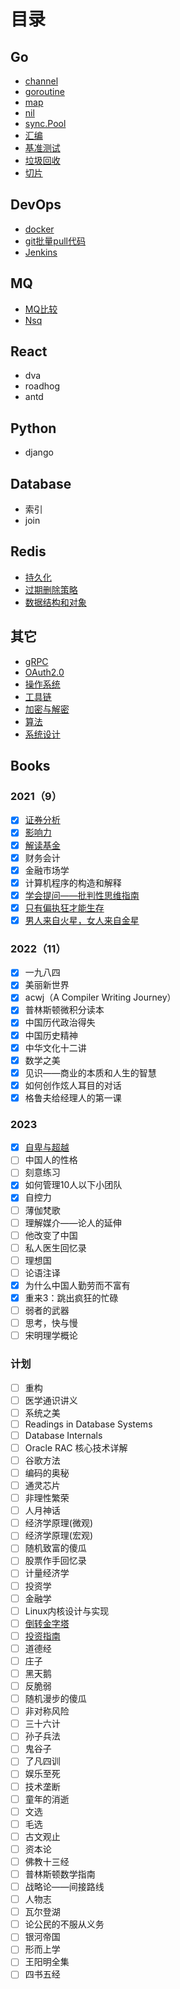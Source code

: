 # 目录
## Go

  - [channel](Go/channel.html)
  - [goroutine](Go/goroutine.html)
  - [map](Go/map.html)
  - [nil](Go/nil.html)
  - [sync.Pool](Go/sync.Pool.html)
  - [汇编](Go/汇编.html)
  - [基准测试](Go/基准测试.html)
  - [垃圾回收](Go/垃圾回收.html)
  - [切片](Go/切片.html)

## DevOps

- [docker](DevOps/docker.html)
- [git批量pull代码](DevOps/git批量pull代码.html)
- [Jenkins](DevOps/Jenkins.html)

## MQ

- [MQ比较](MQ/MQ比较.html)
- [Nsq](MQ/Nsq源码阅读.html)

## React

  - dva
  - roadhog
  - antd

## Python

  - django

## Database

  - 索引
  - join

## Redis

- [持久化](Redis/持久化.html)
- [过期删除策略](Redis/过期删除策略.html)
- [数据结构和对象](Redis/数据结构和对象.html)

## 其它

- [gRPC](其它/gRPC实现.html)
- [OAuth2.0](其它/OAuth2.0.html)
- [操作系统](其它/操作系统.html)
- [工具链](其它/工具链.html)
- [加密与解密](其它/加密与解密.html)
- [算法](其它/算法.html)
- [系统设计](其它/系统设计.html)

## Books

### 2021（9）

- [x] [证券分析](Books/证券分析.html)
- [x] [影响力](Books/影响力.html)
- [x] [解读基金](Books/解读基金.html)
- [x] 财务会计
- [x] 金融市场学
- [x] 计算机程序的构造和解释
- [x] [学会提问——批判性思维指南](Books/学会提问——批判性思维指南.html)
- [x] [只有偏执狂才能生存](Books/只有偏执狂才能生存.html)
- [x] [男人来自火星，女人来自金星](Books/男人来自火星，女人来自金星.html)

### 2022（11）

- [x] 一九八四
- [x] 美丽新世界
- [x] acwj（A Compiler Writing Journey）
- [x] 普林斯顿微积分读本
- [x] 中国历代政治得失
- [x] 中国历史精神
- [x] 中华文化十二讲
- [x] 数学之美
- [x] 见识——商业的本质和人生的智慧
- [x] 如何创作炫人耳目的对话
- [x] 格鲁夫给经理人的第一课

### 2023

- [x] [自卑与超越](Books/自卑与超越.html)
- [ ] 中国人的性格
- [ ] 刻意练习
- [x] 如何管理10人以下小团队
- [x] 自控力
- [ ] 薄伽梵歌
- [ ] 理解媒介——论人的延伸
- [ ] 他改变了中国
- [ ] 私人医生回忆录
- [ ] 理想国
- [ ] 论语注译
- [x] 为什么中国人勤劳而不富有
- [x] 重来3：跳出疯狂的忙碌
- [ ] 弱者的武器
- [ ] 思考，快与慢
- [ ] 宋明理学概论

### 计划

- [ ] 重构
- [ ] 医学通识讲义
- [ ] 系统之美
- [ ] Readings in Database Systems
- [ ] Database Internals
- [ ] Oracle RAC 核心技术详解
- [ ] 谷歌方法
- [ ] 编码的奥秘
- [ ] 通灵芯片
- [ ] 非理性繁荣
- [ ] 人月神话
- [ ] 经济学原理(微观)
- [ ] 经济学原理(宏观)
- [ ] 随机致富的傻瓜
- [ ] 股票作手回忆录
- [ ] 计量经济学
- [ ] 投资学
- [ ] 金融学
- [ ] Linux内核设计与实现
- [ ] [倒转金字塔](Books/倒转金字塔.html)
- [ ] [投资指南](Books/投资指南.html)
- [ ] 道德经
- [ ] 庄子
- [ ] 黑天鹅
- [ ] 反脆弱
- [ ] 随机漫步的傻瓜
- [ ] 非对称风险
- [ ] 三十六计
- [ ] 孙子兵法
- [ ] 鬼谷子
- [ ] 了凡四训
- [ ] 娱乐至死
- [ ] 技术垄断
- [ ] 童年的消逝
- [ ] 文选
- [ ] 毛选
- [ ] 古文观止
- [ ] 资本论
- [ ] 佛教十三经
- [ ] 普林斯顿数学指南
- [ ] 战略论——间接路线
- [ ] 人物志
- [ ] 瓦尔登湖
- [ ] 论公民的不服从义务
- [ ] 银河帝国
- [ ] 形而上学
- [ ] 王阳明全集
- [ ] 四书五经